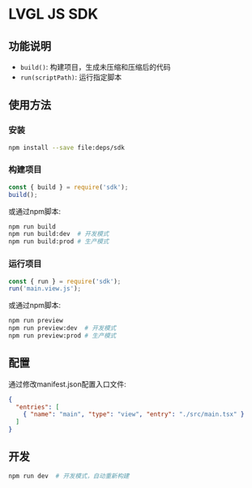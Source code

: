 # LVGL JS SDK

## 功能说明
- `build()`: 构建项目，生成未压缩和压缩后的代码
- `run(scriptPath)`: 运行指定脚本

## 使用方法

### 安装
```bash
npm install --save file:deps/sdk
```

### 构建项目
```javascript
const { build } = require('sdk');
build();
```

或通过npm脚本:
```bash
npm run build
npm run build:dev  # 开发模式
npm run build:prod # 生产模式
```

### 运行项目
```javascript
const { run } = require('sdk');
run('main.view.js');
```

或通过npm脚本:
```bash
npm run preview
npm run preview:dev  # 开发模式
npm run preview:prod # 生产模式
```

## 配置
通过修改manifest.json配置入口文件:
```json
{
  "entries": [
    { "name": "main", "type": "view", "entry": "./src/main.tsx" }
  ]
}
```

## 开发
```bash
npm run dev  # 开发模式，自动重新构建